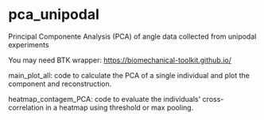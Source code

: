 # pca_unipodal
Principal Componente Analysis (PCA) of angle data collected from unipodal experiments

You may need BTK wrapper:
https://biomechanical-toolkit.github.io/


main_plot_all: code to calculate the PCA of a single individual and plot the component and reconstruction.

heatmap_contagem_PCA: code to evaluate the individuals' cross-correlation in a heatmap using threshold or max pooling. 
